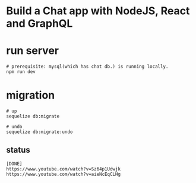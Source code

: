 # Build a Chat app with NodeJS, React and GraphQL

# run server
```
# prerequisite: mysql(which has chat db.) is running locally.
npm run dev
```

# migration
```
# up
sequelize db:migrate

# undo
sequelize db:migrate:undo
```

## status
```
[DONE]
https://www.youtube.com/watch?v=Sz64p1Udwjk
https://www.youtube.com/watch?v=aieNcEqCLHg
```
